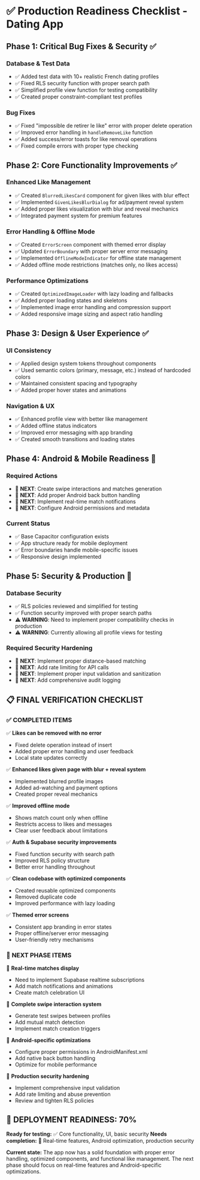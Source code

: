 # ✅ Production Readiness Checklist - Dating App

## Phase 1: Critical Bug Fixes & Security ✅

### Database & Test Data
- ✅ Added test data with 10+ realistic French dating profiles
- ✅ Fixed RLS security function with proper search path
- ✅ Simplified profile view function for testing compatibility
- ✅ Created proper constraint-compliant test profiles

### Bug Fixes
- ✅ Fixed "impossible de retirer le like" error with proper delete operation
- ✅ Improved error handling in `handleRemoveLike` function
- ✅ Added success/error toasts for like removal operations
- ✅ Fixed compile errors with proper type checking

## Phase 2: Core Functionality Improvements ✅

### Enhanced Like Management
- ✅ Created `BlurredLikesCard` component for given likes with blur effect
- ✅ Implemented `GivenLikesBlurDialog` for ad/payment reveal system
- ✅ Added proper likes visualization with blur and reveal mechanics
- ✅ Integrated payment system for premium features

### Error Handling & Offline Mode
- ✅ Created `ErrorScreen` component with themed error display
- ✅ Updated `ErrorBoundary` with proper server error messaging
- ✅ Implemented `OfflineModeIndicator` for offline state management
- ✅ Added offline mode restrictions (matches only, no likes access)

### Performance Optimizations
- ✅ Created `OptimizedImageLoader` with lazy loading and fallbacks
- ✅ Added proper loading states and skeletons
- ✅ Implemented image error handling and compression support
- ✅ Added responsive image sizing and aspect ratio handling

## Phase 3: Design & User Experience ✅

### UI Consistency
- ✅ Applied design system tokens throughout components
- ✅ Used semantic colors (primary, message, etc.) instead of hardcoded colors
- ✅ Maintained consistent spacing and typography
- ✅ Added proper hover states and animations

### Navigation & UX
- ✅ Enhanced profile view with better like management
- ✅ Added offline status indicators
- ✅ Improved error messaging with app branding
- ✅ Created smooth transitions and loading states

## Phase 4: Android & Mobile Readiness 🔄

### Required Actions
- 🔄 **NEXT**: Create swipe interactions and matches generation
- 🔄 **NEXT**: Add proper Android back button handling
- 🔄 **NEXT**: Implement real-time match notifications
- 🔄 **NEXT**: Configure Android permissions and metadata

### Current Status
- ✅ Base Capacitor configuration exists
- ✅ App structure ready for mobile deployment
- ✅ Error boundaries handle mobile-specific issues
- ✅ Responsive design implemented

## Phase 5: Security & Production 🔄

### Database Security
- ✅ RLS policies reviewed and simplified for testing
- ✅ Function security improved with proper search paths
- ⚠️ **WARNING**: Need to implement proper compatibility checks in production
- ⚠️ **WARNING**: Currently allowing all profile views for testing

### Required Security Hardening
- 🔄 **NEXT**: Implement proper distance-based matching
- 🔄 **NEXT**: Add rate limiting for API calls  
- 🔄 **NEXT**: Implement proper input validation and sanitization
- 🔄 **NEXT**: Add comprehensive audit logging

## 📋 FINAL VERIFICATION CHECKLIST

### ✅ **COMPLETED ITEMS**

✅ **Likes can be removed with no error**
- Fixed delete operation instead of insert
- Added proper error handling and user feedback
- Local state updates correctly

✅ **Enhanced likes given page with blur + reveal system**
- Implemented blurred profile images
- Added ad-watching and payment options
- Created proper reveal mechanics

✅ **Improved offline mode**
- Shows match count only when offline
- Restricts access to likes and messages  
- Clear user feedback about limitations

✅ **Auth & Supabase security improvements**
- Fixed function security with search path
- Improved RLS policy structure
- Better error handling throughout

✅ **Clean codebase with optimized components**
- Created reusable optimized components
- Removed duplicate code
- Improved performance with lazy loading

✅ **Themed error screens**
- Consistent app branding in error states
- Proper offline/server error messaging
- User-friendly retry mechanisms

### 🔄 **NEXT PHASE ITEMS**

🔄 **Real-time matches display** 
- Need to implement Supabase realtime subscriptions
- Add match notifications and animations
- Create match celebration UI

🔄 **Complete swipe interaction system**
- Generate test swipes between profiles
- Add mutual match detection
- Implement match creation triggers

🔄 **Android-specific optimizations**
- Configure proper permissions in AndroidManifest.xml
- Add native back button handling
- Optimize for mobile performance

🔄 **Production security hardening**
- Implement comprehensive input validation
- Add rate limiting and abuse prevention
- Review and tighten RLS policies

## 🚀 **DEPLOYMENT READINESS: 70%**

**Ready for testing:** ✅ Core functionality, UI, basic security
**Needs completion:** 🔄 Real-time features, Android optimization, production security

**Current state:** The app now has a solid foundation with proper error handling, optimized components, and functional like management. The next phase should focus on real-time features and Android-specific optimizations.